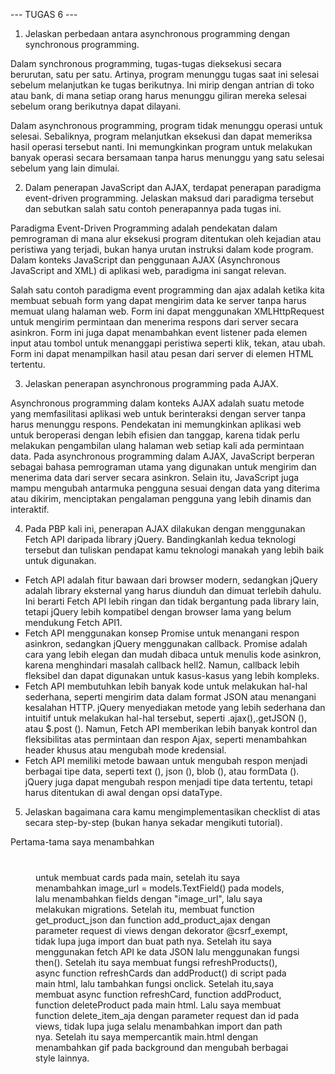 --- TUGAS 6 ---

1. Jelaskan perbedaan antara asynchronous programming dengan synchronous programming.

Dalam synchronous programming, tugas-tugas dieksekusi secara berurutan, satu per satu. Artinya, program menunggu tugas saat ini selesai sebelum melanjutkan ke tugas berikutnya. Ini mirip dengan antrian di toko atau bank, di mana setiap orang harus menunggu giliran mereka selesai sebelum orang berikutnya dapat dilayani.

Dalam asynchronous programming, program tidak menunggu operasi untuk selesai. Sebaliknya, program melanjutkan eksekusi dan dapat memeriksa hasil operasi tersebut nanti. Ini memungkinkan program untuk melakukan banyak operasi secara bersamaan tanpa harus menunggu yang satu selesai sebelum yang lain dimulai.

2. Dalam penerapan JavaScript dan AJAX, terdapat penerapan paradigma event-driven programming. Jelaskan maksud dari paradigma tersebut dan sebutkan salah satu contoh penerapannya pada tugas ini.

Paradigma Event-Driven Programming adalah pendekatan dalam pemrograman di mana alur eksekusi program ditentukan oleh kejadian atau peristiwa yang terjadi, bukan hanya urutan instruksi dalam kode program. Dalam konteks JavaScript dan penggunaan AJAX (Asynchronous JavaScript and XML) di aplikasi web, paradigma ini sangat relevan.

Salah satu contoh paradigma event programming dan ajax adalah ketika kita membuat sebuah form yang dapat mengirim data ke server tanpa harus memuat ulang halaman web. Form ini dapat menggunakan XMLHttpRequest untuk mengirim permintaan dan menerima respons dari server secara asinkron. Form ini juga dapat menambahkan event listener pada elemen input atau tombol untuk menanggapi peristiwa seperti klik, tekan, atau ubah. Form ini dapat menampilkan hasil atau pesan dari server di elemen HTML tertentu.

3. Jelaskan penerapan asynchronous programming pada AJAX.

Asynchronous programming dalam konteks AJAX adalah suatu metode yang memfasilitasi aplikasi web untuk berinteraksi dengan server tanpa harus menunggu respons. Pendekatan ini memungkinkan aplikasi web untuk beroperasi dengan lebih efisien dan tanggap, karena tidak perlu melakukan pengambilan ulang halaman web setiap kali ada permintaan data. Pada asynchronous programming dalam AJAX, JavaScript berperan sebagai bahasa pemrograman utama yang digunakan untuk mengirim dan menerima data dari server secara asinkron. Selain itu, JavaScript juga mampu mengubah antarmuka pengguna sesuai dengan data yang diterima atau dikirim, menciptakan pengalaman pengguna yang lebih dinamis dan interaktif.

4. Pada PBP kali ini, penerapan AJAX dilakukan dengan menggunakan Fetch API daripada library jQuery. Bandingkanlah kedua teknologi tersebut dan tuliskan pendapat kamu teknologi manakah yang lebih baik untuk digunakan.

- Fetch API adalah fitur bawaan dari browser modern, sedangkan jQuery adalah library eksternal yang harus diunduh dan dimuat terlebih dahulu. Ini berarti Fetch API lebih ringan dan tidak bergantung pada library lain, tetapi jQuery lebih kompatibel dengan browser lama yang belum mendukung Fetch API1.
- Fetch API menggunakan konsep Promise untuk menangani respon asinkron, sedangkan jQuery menggunakan callback. Promise adalah cara yang lebih elegan dan mudah dibaca untuk menulis kode asinkron, karena menghindari masalah callback hell2. Namun, callback lebih fleksibel dan dapat digunakan untuk kasus-kasus yang lebih kompleks.
- Fetch API membutuhkan lebih banyak kode untuk melakukan hal-hal sederhana, seperti mengirim data dalam format JSON atau menangani kesalahan HTTP. jQuery menyediakan metode yang lebih sederhana dan intuitif untuk melakukan hal-hal tersebut, seperti .ajax(),.getJSON (), atau $.post (). Namun, Fetch API memberikan lebih banyak kontrol dan fleksibilitas atas permintaan dan respon Ajax, seperti menambahkan header khusus atau mengubah mode kredensial.
- Fetch API memiliki metode bawaan untuk mengubah respon menjadi berbagai tipe data, seperti text (), json (), blob (), atau formData (). jQuery juga dapat mengubah respon menjadi tipe data tertentu, tetapi harus ditentukan di awal dengan opsi dataType.

5. Jelaskan bagaimana cara kamu mengimplementasikan checklist di atas secara step-by-step (bukan hanya sekadar mengikuti tutorial).

Pertama-tama saya menambahkan <div id="get_card" class="cardss" style="display: grid;grid-template-columns: repeat(auto-fill, minmax(300px, 1fr)); grid-gap: 20px; margin: 40px; justify-content: center; justify-items: center; padding-bottom: 20px;"> untuk membuat cards pada main, setelah itu saya menambahkan image_url = models.TextField() pada models, lalu menambahkan fields dengan "image_url", lalu saya melakukan migrations. Setelah itu, membuat function get_product_json dan function add_product_ajax dengan parameter request di views dengan dekorator @csrf_exempt, tidak lupa juga import dan buat path nya. Setelah itu saya menggunakan fetch API ke data JSON lalu menggunakan fungsi then(). Setelah itu saya membuat fungsi refreshProducts(), async function refreshCards dan addProduct() di script pada main html, lalu tambahkan fungsi onclick. Setelah itu,saya membuat async function refreshCard, function addProduct, function deleteProduct pada main  html. Lalu saya membuat function delete_item_aja dengan parameter request dan id pada views, tidak lupa juga selalu menambahkan import dan path nya. Setelah itu saya mempercantik main.html dengan menambahkan gif pada background dan mengubah berbagai style lainnya.